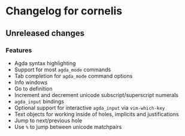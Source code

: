 # Changelog for cornelis

## Unreleased changes

### Features

- Agda syntax highlighting
- Support for most `agda_mode` commands
- Tab completion for `agda_mode` command options
- Info windows
- Go to definition
- Increment and decrement unicode subscript/superscript numerals
- `agda_input` bindings
- Optional support for interactive `agda_input` via `vim-which-key`
- Text objects for working inside of holes, implicits and justifications
- Jump to next/previous hole
- Use `%` to jump between unicode matchpairs
